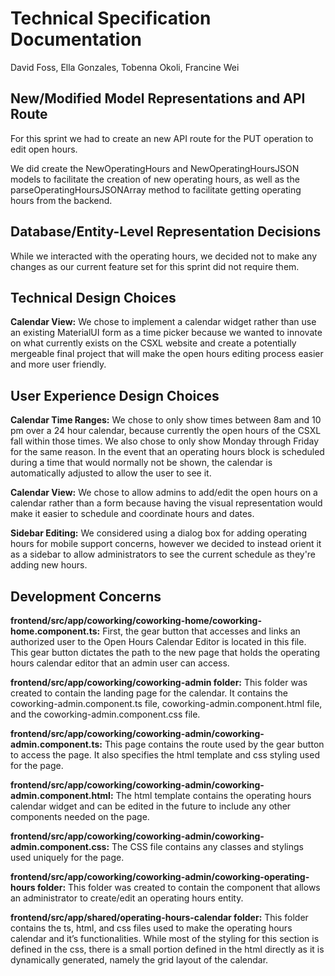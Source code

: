 # Technical Specification Documentation

David Foss, Ella Gonzales, Tobenna Okoli, Francine Wei

## New/Modified Model Representations and API Route
For this sprint we had to create an new API route for the PUT operation to edit open hours.

We did create the NewOperatingHours and NewOperatingHoursJSON models to facilitate the creation of new operating hours, as well as the parseOperatingHoursJSONArray method to facilitate getting operating hours from the backend.

## Database/Entity-Level Representation Decisions

While we interacted with the operating hours, we decided not to make any changes as our current feature set for this sprint did not require them.

## Technical Design Choices

**Calendar View:** We chose to implement a calendar widget rather than use an existing MaterialUI form as a time picker because we wanted to innovate on what currently exists on the CSXL website and create a potentially mergeable final project that will make the open hours editing process easier and more user friendly.

## User Experience Design Choices

**Calendar Time Ranges:** We chose to only show times between 8am and 10 pm over a 24 hour calendar, because currently the open hours of the CSXL fall within those times. We also chose to only show Monday through Friday for the same reason. In the event that an operating hours block is scheduled during a time that would normally not be shown, the calendar is automatically adjusted to allow the user to see it.

**Calendar View:** We chose to allow admins to add/edit the open hours on a calendar rather than a form because having the visual representation would make it easier to schedule and coordinate hours and dates.

**Sidebar Editing:** We considered using a dialog box for adding operating hours for mobile support concerns, however we decided to instead orient it as a sidebar to allow administrators to see the current schedule as they're adding new hours.

## Development Concerns

**frontend/src/app/coworking/coworking-home/coworking-home.component.ts:** First, the gear button that accesses and links an authorized user to the Open Hours Calendar Editor is located in this file. This gear button dictates the path to the new page that holds the operating hours calendar editor that an admin user can access.

**frontend/src/app/coworking/coworking-admin folder:** This folder was created to contain the landing page for the calendar. It contains the coworking-admin.component.ts file, coworking-admin.component.html file, and the coworking-admin.component.css file.

**frontend/src/app/coworking/coworking-admin/coworking-admin.component.ts:** This page contains the route used by the gear button to access the page. It also specifies the html template and css styling used for the page.

**frontend/src/app/coworking/coworking-admin/coworking-admin.component.html:** The html template contains the operating hours calendar widget and can be edited in the future to include any other components needed on the page.

**frontend/src/app/coworking/coworking-admin/coworking-admin.component.css:** The CSS file contains any classes and stylings used uniquely for the page.

**frontend/src/app/coworking/coworking-admin/coworking-operating-hours folder:** This folder was created to contain the component that allows an administrator to create/edit an operating hours entity.

**frontend/src/app/shared/operating-hours-calendar folder:** This folder contains the ts, html, and css files used to make the operating hours calendar and it’s functionalities.
While most of the styling for this section is defined in the css, there is a small portion defined in the html directly as it is dynamically generated, namely the grid layout of the calendar.
